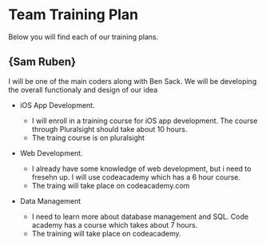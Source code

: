 # Team Training Plan
Below you will find each of our training plans.

## {Sam Ruben}
I will be one of the main coders along with Ben Sack.  We will be developing the overall functionaly and design of our idea

- iOS App Development.
  - I will enroll in a training course for iOS app development.  The course through Pluralsight should take about 10 hours.
  - The traing course is on pluralsight

- Web Development.
  - I already have some knowledge of web development, but i need to fresehn up.  I will use codeacademy which has a 6 hour course.
  - The traing will take place on codeacademy.com

- Data Management
  - I need to learn more about database management and SQL.  Code academy has a course which takes about 7 hours.
  - The training will take place on codeacademy.
